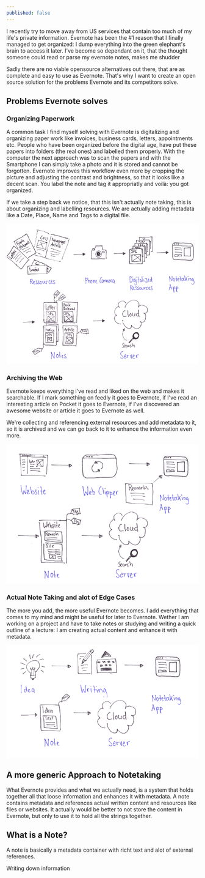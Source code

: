 ```yaml
---
published: false
---
```


I recently try to move away from US services that contain too much of my life's private information. Evernote has been the #1 reason that I finally managed to get organized: I dump everything into the green elephant's brain to access it later. I've become so dependant on it, that the thought someone could read or parse my evernote notes, makes me shudder

Sadly there are no viable opensource alternatives out there, that are as complete and easy to use as Evernote. That's why I want to create an open source solution for the problems Evernote and its competitors solve.

## Problems Evernote solves

### Organizing Paperwork
A common task I find myself solving with Evernote is digitalizing and organizing paper work like invoices, business cards, letters, appointments etc.
People who have been organized before the digital age, have put these papers into folders (the real ones) and labelled them properly. With the computer the next approach was to scan the papers and with the Smartphone I can simply take a photo and it is stored and cannot be forgotten.
Evernote improves this workflow even more by cropping the picture and adjusting the contrast and brightness, so that it looks like a decent scan. You label the note and tag it appropriatly and voilà: you got organized.

If we take a step back we notice, that this isn't actually note taking, this is about organizing and labelling resources. We are actually adding metadata like a Date, Place, Name and Tags to a digital file.

![Evernote flow for organizing paper work](/media/evernote_organize_paper_work_flow.png)

### Archiving the Web
Evernote keeps everything i've read and liked on the web and makes it searchable.
If I mark something on feedly it goes to Evernote, if I've read an interesting article on Pocket it goes to Evernote, if I've discovered an awesome website or article it goes to Evernote as well.

We're collecting and referencing external resources and add metadata to it, so it is archived and we can go back to it to enhance the information even more.

![Evernote flow to archive a website](/media/evernote_archive_website_flow.png)

### Actual Note Taking and alot of Edge Cases
The more you add, the more useful Evernote becomes. I add everything that comes to my mind and might be useful for later to Evernote. Wether I am working on a project and have to take notes or studying and writing a quick outline of a lecture: I am creating actual content and enhance it with metadata.

![Evernote writing text workflow](/media/evernote_writing_text_flow.png)

## A more generic Approach to Notetaking
What Evernote provides and what we actually need, is a system that holds together all that loose information and enhances it with metadata.
A note contains metadata and references actual written content and resources like files or websites. It actually would be better to not store the content in Evernote, but only to use it to hold all the strings together.

## What is a Note?
A note is basically a metadata container with richt text and alot of external references.










Writing down information